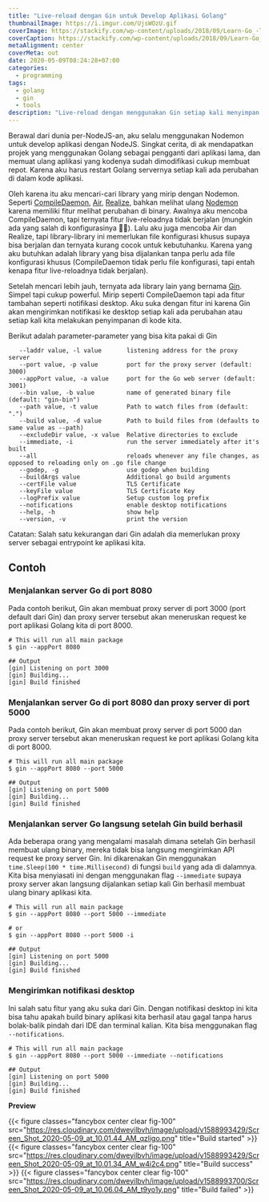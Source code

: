 ```yaml
---
title: "Live-reload dengan Gin untuk Develop Aplikasi Golang"
thumbnailImage: https://i.imgur.com/UjsWOzU.gif
coverImage: https://stackify.com/wp-content/uploads/2018/09/Learn-Go_-Tutorials-for-Beginners-Intermediate-and-Advanced-programmers-1280x720.jpg
coverCaption: https://stackify.com/wp-content/uploads/2018/09/Learn-Go_-Tutorials-for-Beginners-Intermediate-and-Advanced-programmers-1280x720.jpg
metaAlignment: center
coverMeta: out
date: 2020-05-09T08:24:28+07:00
categories:
  - programming
tags:
  - golang
  - gin
  - tools
description: "Live-reload dengan menggunakan Gin setiap kali menyimpan berkas pada saat develop aplikasi dengan Golang."
---
```


Berawal dari dunia per-NodeJS-an, aku selalu menggunakan Nodemon untuk develop aplikasi dengan NodeJS. Singkat cerita, di ak mendapatkan projek yang menggunakan Golang sebagai pengganti dari aplikasi lama, dan memuat ulang aplikasi yang kodenya sudah dimodifikasi cukup membuat repot. Karena aku harus restart Golang servernya setiap kali ada perubahan di dalam kode aplikasi.

<!--more-->

Oleh karena itu aku mencari-cari library yang mirip dengan Nodemon. Seperti [CompileDaemon](https://github.com/githubnemo/CompileDaemon), [Air](https://github.com/cosmtrek/air), [Realize](https://github.com/oxequa/realize), bahkan melihat ulang [Nodemon](https://nodemon.io/) karena memiliki fitur melihat perubahan di binary. Awalnya aku mencoba CompileDaemon, tapi ternyata fitur live-reloadnya tidak berjalan (mungkin ada yang salah di konfigurasinya 🤷‍♂). Lalu aku juga mencoba Air dan Realize, tapi library-library ini memerlukan file konfigurasi khusus supaya bisa berjalan dan ternyata kurang cocok untuk kebutuhanku. Karena yang aku butuhkan adalah library yang bisa dijalankan tanpa perlu ada file konfigurasi khusus (CompileDaemon tidak perlu file konfigurasi, tapi entah kenapa fitur live-reloadnya tidak berjalan).

Setelah mencari lebih jauh, ternyata ada library lain yang bernama [Gin](https://github.com/codegangsta/gin). Simpel tapi cukup powerful. Mirip seperti CompileDaemon tapi ada fitur tambahan seperti notifikasi desktop. Aku suka dengan fitur ini karena Gin akan mengirimkan notifikasi ke desktop setiap kali ada perubahan atau setiap kali kita melakukan penyimpanan di kode kita.

Berikut adalah parameter-parameter yang bisa kita pakai di Gin

```shell
   --laddr value, -l value       listening address for the proxy server
   --port value, -p value        port for the proxy server (default: 3000)
   --appPort value, -a value     port for the Go web server (default: 3001)
   --bin value, -b value         name of generated binary file (default: "gin-bin")
   --path value, -t value        Path to watch files from (default: ".")
   --build value, -d value       Path to build files from (defaults to same value as --path)
   --excludeDir value, -x value  Relative directories to exclude
   --immediate, -i               run the server immediately after it's built
   --all                         reloads whenever any file changes, as opposed to reloading only on .go file change
   --godep, -g                   use godep when building
   --buildArgs value             Additional go build arguments
   --certFile value              TLS Certificate
   --keyFile value               TLS Certificate Key
   --logPrefix value             Setup custom log prefix
   --notifications               enable desktop notifications
   --help, -h                    show help
   --version, -v                 print the version
```

Catatan: Salah satu kekurangan dari Gin adalah dia memerlukan proxy server sebagai entrypoint ke aplikasi kita.

## Contoh

### Menjalankan server Go di port 8080

Pada contoh berikut, Gin akan membuat proxy server di port 3000 (port default dari Gin) dan proxy server tersebut akan meneruskan request ke port aplikasi Golang kita di port 8000.

```shell
# This will run all main package
$ gin --appPort 8080

## Output
[gin] Listening on port 3000
[gin] Building...
[gin] Build finished
```

### Menjalankan server Go di port 8080 dan proxy server di port 5000

Pada contoh berikut, Gin akan membuat proxy server di port 5000 dan proxy server tersebut akan meneruskan request ke port aplikasi Golang kita di port 8000.

```shell
# This will run all main package
$ gin --appPort 8080 --port 5000

## Output
[gin] Listening on port 5000
[gin] Building...
[gin] Build finished
```

### Menjalankan server Go langsung setelah Gin build berhasil

Ada beberapa orang yang mengalami masalah dimana setelah Gin berhasil membuat ulang binary, mereka tidak bisa langsung mengirimkan API request ke proxy server Gin. Ini dikarenakan Gin menggunakan `time.Sleep(100 * time.Millisecond)` di fungsi `build` yang ada di dalamnya. Kita bisa menyiasati ini dengan menggunakan flag `--immediate` supaya proxy server akan langsung dijalankan setiap kali Gin berhasil membuat ulang binary aplikasi kita.

```shell
# This will run all main package
$ gin --appPort 8080 --port 5000 --immediate

# or
$ gin --appPort 8080 --port 5000 -i

## Output
[gin] Listening on port 5000
[gin] Building...
[gin] Build finished
```

### Mengirimkan notifikasi desktop

Ini salah satu fitur yang aku suka dari Gin. Dengan notifikasi desktop ini kita bisa tahu apakah build binary aplikasi kita berhasil atau gagal tanpa harus bolak-balik pindah dari IDE dan terminal kalian. Kita bisa menggunakan flag `--notifications`.

```shell
# This will run all main package
$ gin --appPort 8080 --port 5000 --immediate --notifications

## Output
[gin] Listening on port 5000
[gin] Building...
[gin] Build finished
```

**Preview**

{{< figure classes="fancybox center clear fig-100" src="https://res.cloudinary.com/dweyilbvh/image/upload/v1588993429/Screen_Shot_2020-05-09_at_10.01.44_AM_qzligo.png" title="Build started" >}}
{{< figure classes="fancybox center clear fig-100" src="https://res.cloudinary.com/dweyilbvh/image/upload/v1588993429/Screen_Shot_2020-05-09_at_10.01.34_AM_w4i2c4.png" title="Build success" >}}
{{< figure classes="fancybox center clear fig-100" src="https://res.cloudinary.com/dweyilbvh/image/upload/v1588993700/Screen_Shot_2020-05-09_at_10.06.04_AM_t9yo1y.png" title="Build failed" >}}
